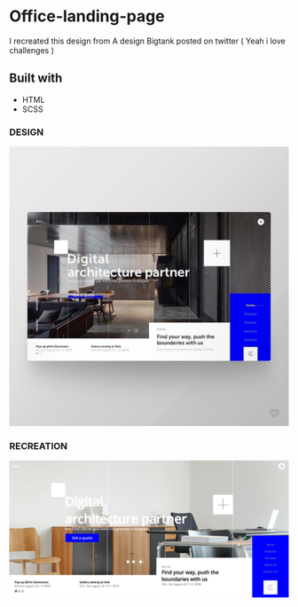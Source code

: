 # Office-landing-page

I recreated this design from A design Bigtank posted on twitter ( Yeah i love challenges ) 

## Built with
- HTML
- SCSS


### DESIGN

![](./design.jpg)


### RECREATION

![](./assets/bvl-landingpage.png)

